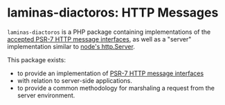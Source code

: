 # laminas-diactoros: HTTP Messages

`laminas-diactoros` is a PHP package containing implementations of the [accepted PSR-7 HTTP message
interfaces](https://github.com/php-fig/fig-standards/blob/master/accepted/PSR-7-http-message.md), as
well as a "server" implementation similar to [node's http.Server](http://nodejs.org/api/http.html).

This package exists:

- to provide an implementation of [PSR-7 HTTP message interfaces](https://www.php-fig.org/psr/psr-7)
- with relation to server-side applications.
- to provide a common methodology for marshaling a request from the server environment.
